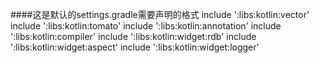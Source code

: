 ####这是默认的settings.gradle需要声明的格式
    include ':libs:kotlin:vector'
    include ':libs:kotlin:tomato'
    include ':libs:kotlin:annotation'
    include ':libs:kotlin:compiler'
    include ':libs:kotlin:widget:rdb'
    include ':libs:kotlin:widget:aspect'
    include ':libs:kotlin:widget:logger'
